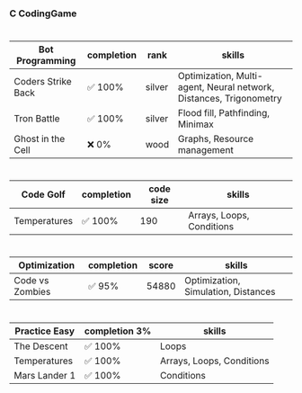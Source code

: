 ### C CodingGame
 #
 | Bot Programming | completion | rank | skills |
 | - | - | - | - |
 | Coders Strike Back | :white_check_mark: 100% | silver | Optimization, Multi-agent, Neural network, Distances, Trigonometry |
 | Tron Battle | :white_check_mark: 100% | silver | Flood fill, Pathfinding, Minimax |
 | Ghost in the Cell | :x: 0% | wood | Graphs, Resource management |
 #
 | Code Golf | completion | code size | skills |
 | - | - | - | - |
 | Temperatures | :white_check_mark: 100% | 190 | Arrays, Loops, Conditions |
 #
 | Optimization | completion | score | skills |
 | - | - | - | - |
 | Code vs Zombies | :white_check_mark: 95% | 54880 | Optimization, Simulation, Distances |
 #
 | Practice Easy | completion 3% | skills |
 | - | - | - |
 | The Descent | :white_check_mark: 100% | Loops |
 | Temperatures | :white_check_mark: 100% | Arrays, Loops, Conditions |
 | Mars Lander 1 | :white_check_mark: 100% | Conditions |
